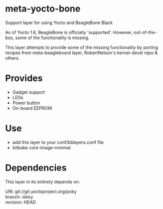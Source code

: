 meta-yocto-bone
===============

Support layer for using Yocto and BeagleBone Black 



As of Yocto 1.6, BeagleBone is officially 'supported'. However, out-of-the-box, some of the functionality is missing. 

This layer attempts to provide some of the missing functionality by porting recipes from meta-beagleboard layer, RobertNelson's kernel-devel repo & others.

Provides
===============
* Gadget support  
* LEDs  
* Power button  
* On-board EEPROM  

Use
===============

* add this layer to your conf/bblayers.conf file
* bitbake core-image-minimal

Dependencies
===============

This layer in its entirety depends on:

URI: git://git.yoctoproject.org/poky  
branch: daisy  
revision: HEAD  

